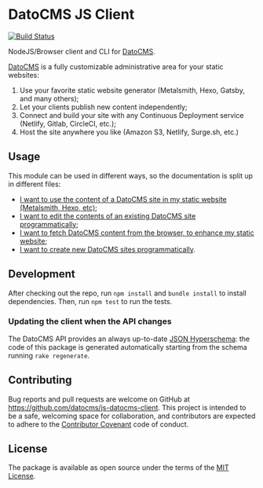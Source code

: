 # DatoCMS JS Client

[![Build Status](https://travis-ci.org/datocms/js-datocms-client.svg?branch=master)](https://travis-ci.org/datocms/js-datocms-client)

NodeJS/Browser client and CLI for [DatoCMS](https://datocms.com).

[DatoCMS](https://www.datocms.com/) is a fully customizable administrative area for your static websites:

1. Use your favorite static website generator (Metalsmith, Hexo, Gatsby, and many others);
2. Let your clients publish new content independently;
3. Connect and build your site with any Continuous Deployment service (Netlify, Gitlab, CircleCI, etc.);
4. Host the site anywhere you like (Amazon S3, Netlify, Surge.sh, etc.)

## Usage

This module can be used in different ways, so the documentation is split up in different files:

* [I want to use the content of a DatoCMS site in my static website (Metalsmith, Hexo, etc)](https://github.com/datocms/js-datocms-client/blob/master/docs/dato-cli.md);
* [I want to edit the contents of an existing DatoCMS site programmatically](https://github.com/datocms/js-datocms-client/blob/master/docs/site-api-client.md);
* [I want to fetch DatoCMS content from the browser, to enhance my static website](https://github.com/datocms/js-datocms-client/blob/master/docs/browser-api-client.md);
* [I want to create new DatoCMS sites programmatically](https://github.com/datocms/js-datocms-client/blob/master/docs/account-api-client.md).

## Development

After checking out the repo, run `npm install` and `bundle install` to install dependencies. Then, run `npm test` to run the tests.

### Updating the client when the API changes

The DatoCMS API provides an always up-to-date [JSON Hyperschema](http://json-schema.org/latest/json-schema-hypermedia.html): the code of this package is generated automatically starting from the schema running `rake regenerate`.

## Contributing

Bug reports and pull requests are welcome on GitHub at https://github.com/datocms/js-datocms-client. This project is intended to be a safe, welcoming space for collaboration, and contributors are expected to adhere to the [Contributor Covenant](http://contributor-covenant.org) code of conduct.

## License

The package is available as open source under the terms of the [MIT License](http://opensource.org/licenses/MIT).
